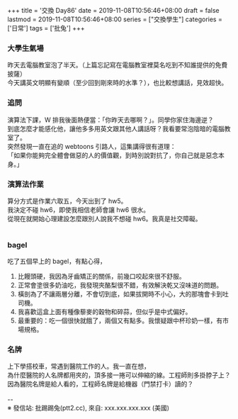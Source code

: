 +++
title = '交換 Day86'
date = 2019-11-08T10:56:46+08:00
draft = false
lastmod = 2019-11-08T10:56:46+08:00
series = ["交換學生"]
categories = ['日常']
tags = ['批兔']
+++
### 大學生氣場 
昨天去電腦教室泡了半天。（上篇忘記寫在電腦教室裡莫名吃到不知誰提供的免費披薩）<br>
今天講英文明顯有變順（至少回到剛來時的水準？），也比較想講話，見效超快。<br>

### 追問 
演算法下課，W 排我後面熱便當：「你昨天去哪啊？」。同學你家住海邊逆？<br>
到底怎麼才能感化他，讓他多多用英文跟其他人講話呀？我看要常泡陰暗的電腦教室了。<br>
突然發現一直在追的 webtoons 引路人，這集講得很有道理：<br>
「如果你能夠完全體會做惡的人的價值觀，到時別說對抗了，你自己就是惡念本身。」<br>

### 演算法作業 
算分方式是作業六取五，今天出到了 hw5。<br>
我決定不碰 hw6，即使我相信老師會讓 hw6 很水。<br>
從現在就開始心理建設怎麼跟別人說我不想碰 hw6。我真是社交障礙。<br>
<br>
### bagel 
吃了五個早上的 bagel，有點心得，<br>
1. 比饅頭硬，我因為牙齒矯正的關係，前幾口咬起來很不舒服。<br>
2. 正常會塗很多奶油吃，我發現夾酪梨很不錯，有效解決乾又沒味道的問題。<br>
3. 橫剖為了不讓兩層分離，不會切到底，如果拔開時不小心，大的那塊會卡到吐司機。<br>
4. 我喜歡這盒上面有種像藜麥的穀物和碎蒜，但似乎是中式偏好。<br>
5. 最重要的：吃一個很快就餓了，兩個又有點多。我懷疑跟中杯珍奶一樣，有市場規格。<br>

### 名牌 
上下學搭校車，常遇到醫院工作的人。我一直在想，<br>
為什麼醫院的人名牌都用夾的，頂多接一捲可以伸縮的線。工程師則多掛脖子上？<br>
因為醫院名牌是給人看的，工程師名牌是給機器（門禁打卡）讀的？<br>
<br>
--<br>
※ 發信站: 批踢踢兔(ptt2.cc), 來自: xxx.xxx.xxx.xxx (美國)<br>
